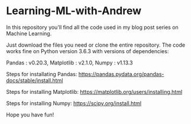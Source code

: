 # Learning-ML-with-Andrew

In this repository you'll find all the code used in my blog post series on Machine Learning. 

Just download the files you need or clone the entire repository. The code works fine on Python version 3.6.3 with versions of dependencies:

Pandas : v0.20.3,
Matplotlib : v2.1.0,
Numpy : v1.13.3

Steps for installating Pandas: https://pandas.pydata.org/pandas-docs/stable/install.html

Steps for installing Matplotlib: https://matplotlib.org/users/installing.html

Steps for installing Numpy: https://scipy.org/install.html

Hope you have fun!
